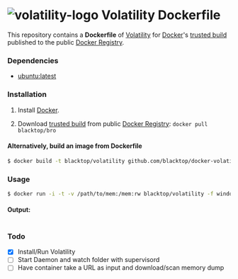 ![volatility-logo](https://code.google.com/p/volatility/logo?cct=1387506588) Volatility Dockerfile
==================

This repository contains a **Dockerfile** of [Volatility](https://code.google.com/p/volatility/) for [Docker](https://www.docker.io/)'s [trusted build](https://index.docker.io/u/blacktop/volatility/) published to the public [Docker Registry](https://index.docker.io/).

### Dependencies

* [ubuntu:latest](https://index.docker.io/_/ubuntu/)


### Installation

1. Install [Docker](https://www.docker.io/).

2. Download [trusted build](https://index.docker.io/u/blacktop/volatility/) from public [Docker Registry](https://index.docker.io/): `docker pull blacktop/bro`

#### Alternatively, build an image from Dockerfile
```bash
$ docker build -t blacktop/volatility github.com/blacktop/docker-volatility
```
### Usage
```bash
$ docker run -i -t -v /path/to/mem:/mem:rw blacktop/volatility -f windows.vmem psscan
```
#### Output:
```bash

```

### Todo
- [x] Install/Run Volatility
- [ ] Start Daemon and watch folder with supervisord
- [ ] Have container take a URL as input and download/scan memory dump
